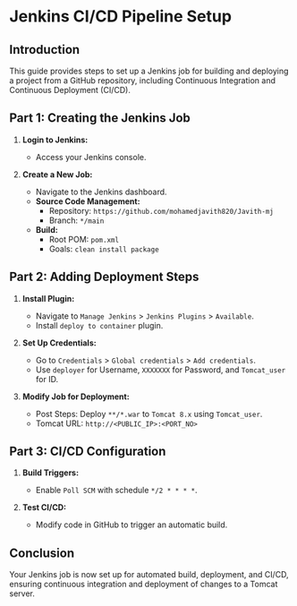 # Jenkins CI/CD Pipeline Setup

## Introduction

This guide provides steps to set up a Jenkins job for building and deploying a project from a GitHub repository, including Continuous Integration and Continuous Deployment (CI/CD).

## Part 1: Creating the Jenkins Job

1. **Login to Jenkins:**
   - Access your Jenkins console.

2. **Create a New Job:**
   - Navigate to the Jenkins dashboard.
   - **Source Code Management:**
     - Repository: `https://github.com/mohamedjavith820/Javith-mj`
     - Branch: `*/main`
   - **Build:**
     - Root POM: `pom.xml`
     - Goals: `clean install package`

## Part 2: Adding Deployment Steps

1. **Install Plugin:**
   - Navigate to `Manage Jenkins` > `Jenkins Plugins` > `Available`.
   - Install `deploy to container` plugin.

2. **Set Up Credentials:**
   - Go to `Credentials` > `Global credentials` > `Add credentials`.
   - Use `deployer` for Username, `XXXXXXX` for Password, and `Tomcat_user` for ID.

3. **Modify Job for Deployment:**
   - Post Steps: Deploy `**/*.war` to `Tomcat 8.x` using `Tomcat_user`.
   - Tomcat URL: `http://<PUBLIC_IP>:<PORT_NO>`

## Part 3: CI/CD Configuration

1. **Build Triggers:**
   - Enable `Poll SCM` with schedule `*/2 * * * *`.

2. **Test CI/CD:**
   - Modify code in GitHub to trigger an automatic build.

## Conclusion

Your Jenkins job is now set up for automated build, deployment, and CI/CD, ensuring continuous integration and deployment of changes to a Tomcat server.
